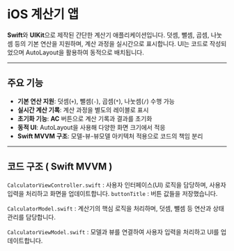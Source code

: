# iOS 계산기 앱

**Swift**와 **UIKit**으로 제작된 간단한 계산기 애플리케이션입니다. 덧셈, 뺄셈, 곱셈, 나눗셈 등의 기본 연산을 지원하며, 계산 과정을 실시간으로 표시합니다. UI는 코드로 작성되었으며 AutoLayout을 활용하여 동적으로 배치됩니다.

---

## 주요 기능

- **기본 연산 지원**: 덧셈(`+`), 뺄셈(`-`), 곱셈(`*`), 나눗셈(`/`) 수행 가능
- **실시간 계산 기록**: 계산 과정을 별도의 레이블로 표시
- **초기화 기능**: **AC** 버튼으로 계산 기록과 결과를 초기화
- **동적 UI**: AutoLayout을 사용해 다양한 화면 크기에서 적응
- **Swift MVVM 구조**: 모델-뷰-뷰모델 아키텍처 적용으로 코드의 책임 분리

---

## 코드 구조 ( Swift MVVM )

`CalculatorViewController.swift` : 사용자 인터페이스(UI) 로직을 담당하며, 사용자 입력을 처리하고 화면을 업데이트합니다.
`buttonTitle` : 버튼 값들을 저장했습니다.

`CalculatorModel.swift` : 계산기의 핵심 로직을 처리하며, 덧셈, 뺄셈 등 연산과 상태 관리를 담당합니다.

`CalculatorViewModel.swift` : 모델과 뷰를 연결하여 사용자 입력을 처리하고 UI를 업데이트합니다.

